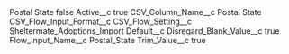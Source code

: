 <?xml version="1.0" encoding="UTF-8"?>
<CustomMetadata xmlns="http://soap.sforce.com/2006/04/metadata" xmlns:xsi="http://www.w3.org/2001/XMLSchema-instance" xmlns:xsd="http://www.w3.org/2001/XMLSchema">
    <label>Postal State</label>
    <protected>false</protected>
    <values>
        <field>Active__c</field>
        <value xsi:type="xsd:boolean">true</value>
    </values>
    <values>
        <field>CSV_Column_Name__c</field>
        <value xsi:type="xsd:string">Postal State</value>
    </values>
    <values>
        <field>CSV_Flow_Input_Format__c</field>
        <value xsi:nil="true"/>
    </values>
    <values>
        <field>CSV_Flow_Setting__c</field>
        <value xsi:type="xsd:string">Sheltermate_Adoptions_Import</value>
    </values>
    <values>
        <field>Default__c</field>
        <value xsi:nil="true"/>
    </values>
    <values>
        <field>Disregard_Blank_Value__c</field>
        <value xsi:type="xsd:boolean">true</value>
    </values>
    <values>
        <field>Flow_Input_Name__c</field>
        <value xsi:type="xsd:string">Postal_State</value>
    </values>
    <values>
        <field>Trim_Value__c</field>
        <value xsi:type="xsd:boolean">true</value>
    </values>
</CustomMetadata>
